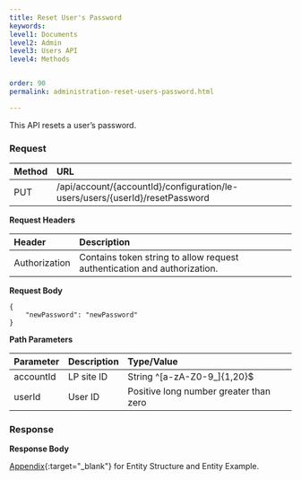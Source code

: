 ```yaml
---
title: Reset User's Password
keywords:
level1: Documents
level2: Admin
level3: Users API
level4: Methods


order: 90
permalink: administration-reset-users-password.html

---
```


This API resets a user’s password.

### Request

| Method|      URL  |
| :-------- | :---|  
 |PUT|  /api/account/{accountId}/configuration/le-users/users/{userId}/resetPassword |

**Request Headers**

 |Header|         Description  |
| :------|        :--------  |
 |Authorization|  Contains token string to allow request authentication and authorization.  |

**Request Body**
 

    {
        "newPassword": "newPassword"
    }

**Path Parameters**

 |Parameter|  Description|  Type/Value |
 |:------|    :--------|    :--------|
 |accountId|  LP site ID|   String ^[a-zA-Z0-9_]{1,20}$|
 |userId|  User ID|   Positive long number greater than zero|

### Response

**Response Body**

[Appendix](administration-users-appendix.html){:target="_blank"} for Entity Structure and Entity Example.
